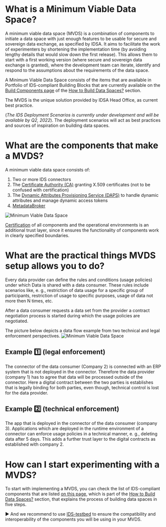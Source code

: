 # What is a Minimum Viable Data Space? 
A minimum viable data space (MVDS) is a combination of components to initiate a data space with just enough features to be usable for secure and sovereign data exchange, as specified by IDSA. 
It aims to facilitate the work of experimenters by shortening the implementation time (by avoiding lengthy details that would slow down the first release). 
This allows them to start with a first working version (where secure and sovereign data exchange is granted), where the development team can iterate, identify and respond to the assumptions about the requirements of the data space. 

A Minimum Viable Data Space consists of the items that are available in Portfolio of IDS-compliant Building Blocks that are currently available 
on the [Build Components page](https://github.com/International-Data-Spaces-Association/idsa/blob/main/how-to-build-data-spaces/3-Build-Components.md) of the 
[How to Build Data Spaces?](https://github.com/International-Data-Spaces-Association/idsa/tree/main/how-to-build-data-spaces) section. 

The MVDS is the unique solution provided by IDSA Head Office, as current best practice.

(*The IDS Deployment Scenarios is currently under development and will be available by Q2, 2022*).
The deployment scenarios will act as best practices and sources of inspiration on building data spaces. 

# What are the components that make a MVDS?
A minimum viable data space consists of: 
1. Two or more IDS connectors  
2. The [Certificate Authority (CA)](https://github.com/International-Data-Spaces-Association/IDS-testbed/blob/master/InstallationGuide.md#certificate-authority) granting X.509 certificates (not to be confused with certification)
3. The [Dynamic Attributes Provisioning Service (DAPS)](https://github.com/International-Data-Spaces-Association/IDS-testbed/blob/master/InstallationGuide.md#daps) to handle dynamic attributes and manage dynamic access tokens
4. [MetadataBroker](https://github.com/International-Data-Spaces-Association/IDS-testbed/tree/master/MetadataBroker) 

![Minimum Viable Data Space](images/MVDS-Testbed_1.0.png)

[Certification](https://internationaldataspaces.org/use/certification/) of all components and the operational environments is an additional trust layer, since it ensures the functionality of components work in clearly specified boundaries.

# What are the practical things MVDS setup allows you to do?
Every data provider can define the rules and conditions (usage policies) under which Data is shared with a data consumer. These rules include scenarios like, e. g., restriction of data usage for a specific group of participants, restriction of usage to specific purposes, usage of data not more then N times, etc.

After a data consumer requests a data set from the provider a contract negotiation process is started during which the usage policies are negotiated.

The picture below depicts a data flow example from two technical and legal enforcement perspectives.
![Minimum Viable Data Space](images/IDSA_MVDS-Scenarios.png)

## Example :one: (legal enforcement) 
The connector of the data consumer (Company 2) is connected with an ERP system that is not deployed in the connector. Therefore the data
provider (company 1) has to agree that data will be processed outside of the connector. Here a digital contract between the two parties is establishes that is legally binding for both parties, even though, technical control is lost for the data provider.

## Example :two: (technical enforcement) 
The app that is deployed in the connector of the data consumer (company 3). Applications which are deployed in the runtime environment of a connector can enforce usage policies in a technical manner, e. g., deleting data after 5 days. This adds a further trust layer to the digital contracts as established with company 2.

# How can I start experimenting with a MVDS? 
To start with implementing a MVDS, you can check the list of IDS-compliant components that are listed [on this page](https://github.com/International-Data-Spaces-Association/idsa/blob/main/how-to-build-data-spaces/3-Build-Components.md), which is part of the
[How to Build Data Spaces?](https://github.com/International-Data-Spaces-Association/idsa/tree/main/how-to-build-data-spaces) section, that explains the process of building data spaces in five steps.

:arrow_forward: And we recommend to use [IDS-testbed](https://github.com/International-Data-Spaces-Association/IDS-testbed) to ensure the compatibility and interoperability of the components you will be using in your MVDS.
